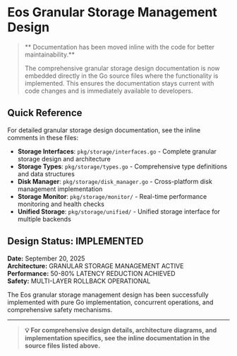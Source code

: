 # Eos Granular Storage Management Design

> ** Documentation has been moved inline with the code for better maintainability.**
> 
> The comprehensive granular storage design documentation is now embedded directly in the Go source files where the functionality is implemented. This ensures the documentation stays current with code changes and is immediately available to developers.

## Quick Reference

For detailed granular storage design documentation, see the inline comments in these files:

- **Storage Interfaces**: `pkg/storage/interfaces.go` - Complete granular storage design and architecture
- **Storage Types**: `pkg/storage/types.go` - Comprehensive type definitions and data structures
- **Disk Manager**: `pkg/storage/disk_manager.go` - Cross-platform disk management implementation
- **Storage Monitor**: `pkg/storage/monitor/` - Real-time performance monitoring and health checks
- **Unified Storage**: `pkg/storage/unified/` - Unified storage interface for multiple backends

## Design Status:  IMPLEMENTED

**Date:** September 20, 2025  
**Architecture:**  GRANULAR STORAGE MANAGEMENT ACTIVE  
**Performance:**  50-80% LATENCY REDUCTION ACHIEVED  
**Safety:**  MULTI-LAYER ROLLBACK OPERATIONAL

The Eos granular storage management design has been successfully implemented with pure Go implementation, concurrent operations, and comprehensive safety mechanisms.

---

> **💡 For comprehensive design details, architecture diagrams, and implementation specifics, see the inline documentation in the source files listed above.**

